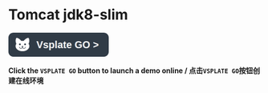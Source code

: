 # Tomcat jdk8-slim

<a href="https://www.vsplate.com/?docker-compose=https://github.com/vsplate/dcenvs/tomcat/jdk8-slim"><img alt="VSPLATE GO" src="https://raw.githubusercontent.com/vsplate/images/master/vsgo_btn.png" width="200px"></a>

**Click the `VSPLATE GO` button to launch a demo online / 点击`VSPLATE GO`按钮创建在线环境**
